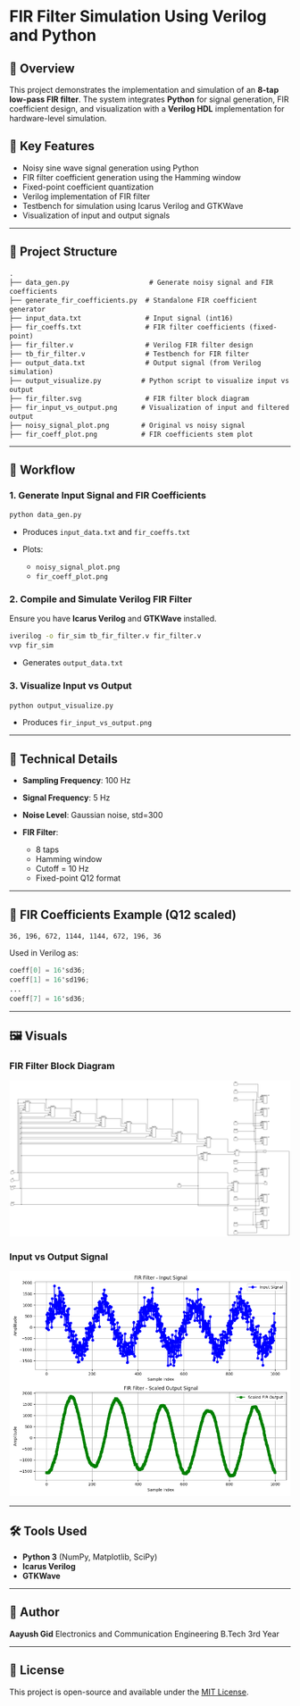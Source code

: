 
# FIR Filter Simulation Using Verilog and Python

## 📌 Overview

This project demonstrates the implementation and simulation of an **8-tap low-pass FIR filter**. The system integrates **Python** for signal generation, FIR coefficient design, and visualization with a **Verilog HDL** implementation for hardware-level simulation.

## 🧠 Key Features

- Noisy sine wave signal generation using Python
- FIR filter coefficient generation using the Hamming window
- Fixed-point coefficient quantization
- Verilog implementation of FIR filter
- Testbench for simulation using Icarus Verilog and GTKWave
- Visualization of input and output signals

---

## 📁 Project Structure

```plaintext
.
├── data_gen.py                    # Generate noisy signal and FIR coefficients
├── generate_fir_coefficients.py  # Standalone FIR coefficient generator
├── input_data.txt                # Input signal (int16)
├── fir_coeffs.txt                # FIR filter coefficients (fixed-point)
├── fir_filter.v                  # Verilog FIR filter design
├── tb_fir_filter.v               # Testbench for FIR filter
├── output_data.txt               # Output signal (from Verilog simulation)
├── output_visualize.py          # Python script to visualize input vs output
├── fir_filter.svg                # FIR filter block diagram
├── fir_input_vs_output.png      # Visualization of input and filtered output
├── noisy_signal_plot.png        # Original vs noisy signal
├── fir_coeff_plot.png           # FIR coefficients stem plot
````

---

## 🧪 Workflow

### 1. Generate Input Signal and FIR Coefficients

```bash
python data_gen.py
```

* Produces `input_data.txt` and `fir_coeffs.txt`
* Plots:

  * `noisy_signal_plot.png`
  * `fir_coeff_plot.png`

### 2. Compile and Simulate Verilog FIR Filter

Ensure you have **Icarus Verilog** and **GTKWave** installed.

```bash
iverilog -o fir_sim tb_fir_filter.v fir_filter.v
vvp fir_sim
```

* Generates `output_data.txt`

### 3. Visualize Input vs Output

```bash
python output_visualize.py
```

* Produces `fir_input_vs_output.png`

---

## 📐 Technical Details

* **Sampling Frequency**: 100 Hz
* **Signal Frequency**: 5 Hz
* **Noise Level**: Gaussian noise, std=300
* **FIR Filter**:

  * 8 taps
  * Hamming window
  * Cutoff = 10 Hz
  * Fixed-point Q12 format

---

## 🧾 FIR Coefficients Example (Q12 scaled)

```
36, 196, 672, 1144, 1144, 672, 196, 36
```

Used in Verilog as:

```verilog
coeff[0] = 16'sd36;
coeff[1] = 16'sd196;
...
coeff[7] = 16'sd36;
```

---

## 🖼 Visuals

### FIR Filter Block Diagram

![FIR Filter Block Diagram](fir_filter.svg)

### Input vs Output Signal

![FIR Filter Output](fir_input_vs_output.png)

---

## 🛠 Tools Used

* **Python 3** (NumPy, Matplotlib, SciPy)
* **Icarus Verilog**
* **GTKWave**

---

## 📌 Author

**Aayush Gid**
Electronics and Communication Engineering
B.Tech 3rd Year

---

## 📄 License

This project is open-source and available under the [MIT License](LICENSE).
